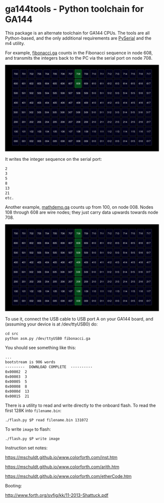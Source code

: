 ga144tools - Python toolchain for GA144
=======================================

This package is an alternate toolchain for GA144 CPUs. The tools are all Python-based,
and the only additional requirements are 
[PySerial](http://pyserial.sourceforge.net/) and the m4 utility.

For example, [fibonacci.ga](src/fibonacci.ga) counts in the Fibonacci sequence in node 608, and transmits the integers back to the PC via the serial port on node 708.

![Alt text](src/pictures/helloworld.ga.png)

It writes the integer sequence on the serial port:

    2
    3
    5
    8
    13
    21
    etc.
  
Another example, 
[mathdemo.ga](src/mathdemo.ga) counts up from 100, on node 008.
Nodes 108 through 608 are wire nodes; they just carry data upwards towards node 708.

![Alt text](src/pictures/mathdemo.ga.png)

To use it, connect the USB cable to USB port A on your GA144 board, and (assuming your device is at /dev/ttyUSB0) do:

    cd src
    python asm.py /dev/ttyUSB0 fibonacci.ga

You should see something like this:

    ...
    bootstream is 906 words
    ---------  DOWNLOAD COMPLETE  ----------
    0x00002  2
    0x00003  3
    0x00005  5
    0x00008  8
    0x0000d  13
    0x00015  21
    
There is a utility to read and write directly to the onboard flash.
To read the first 128K into `filename.bin`:

    ./flash.py $P read filename.bin 131072

To write `image` to flash:

    ./flash.py $P write image

Instruction set notes:

  https://mschuldt.github.io/www.colorforth.com/inst.htm

  https://mschuldt.github.io/www.colorforth.com/arith.htm

  https://mschuldt.github.io/www.colorforth.com/etherCode.htm

Booting:

  http://www.forth.org/svfig/kk/11-2013-Shattuck.pdf

